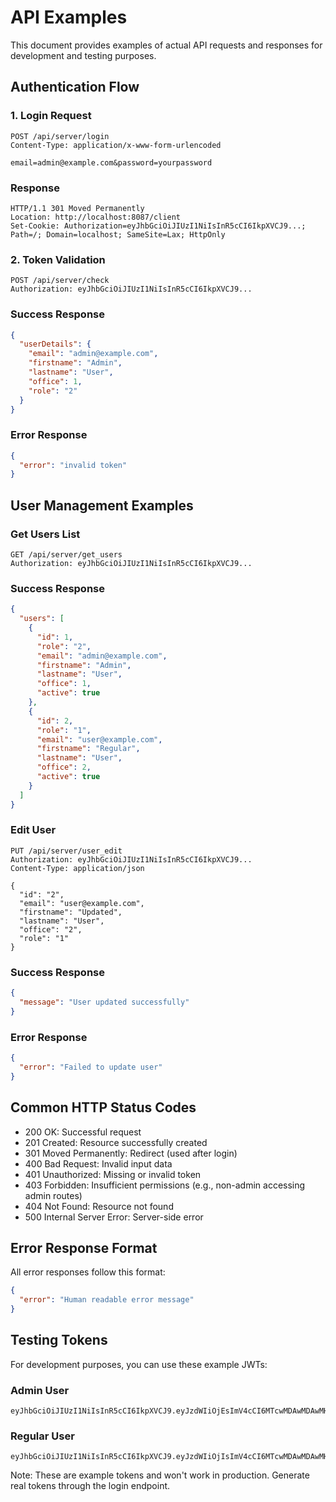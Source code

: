 # API Examples

This document provides examples of actual API requests and responses for development and testing purposes.

## Authentication Flow

### 1. Login Request
```http
POST /api/server/login
Content-Type: application/x-www-form-urlencoded

email=admin@example.com&password=yourpassword
```

### Response
```http
HTTP/1.1 301 Moved Permanently
Location: http://localhost:8087/client
Set-Cookie: Authorization=eyJhbGciOiJIUzI1NiIsInR5cCI6IkpXVCJ9...; Path=/; Domain=localhost; SameSite=Lax; HttpOnly
```

### 2. Token Validation
```http
POST /api/server/check
Authorization: eyJhbGciOiJIUzI1NiIsInR5cCI6IkpXVCJ9...
```

### Success Response
```json
{
  "userDetails": {
    "email": "admin@example.com",
    "firstname": "Admin",
    "lastname": "User",
    "office": 1,
    "role": "2"
  }
}
```

### Error Response
```json
{
  "error": "invalid token"
}
```

## User Management Examples

### Get Users List
```http
GET /api/server/get_users
Authorization: eyJhbGciOiJIUzI1NiIsInR5cCI6IkpXVCJ9...
```

### Success Response
```json
{
  "users": [
    {
      "id": 1,
      "role": "2",
      "email": "admin@example.com",
      "firstname": "Admin",
      "lastname": "User",
      "office": 1,
      "active": true
    },
    {
      "id": 2,
      "role": "1",
      "email": "user@example.com",
      "firstname": "Regular",
      "lastname": "User",
      "office": 2,
      "active": true
    }
  ]
}
```

### Edit User
```http
PUT /api/server/user_edit
Authorization: eyJhbGciOiJIUzI1NiIsInR5cCI6IkpXVCJ9...
Content-Type: application/json

{
  "id": "2",
  "email": "user@example.com",
  "firstname": "Updated",
  "lastname": "User",
  "office": "2",
  "role": "1"
}
```

### Success Response
```json
{
  "message": "User updated successfully"
}
```

### Error Response
```json
{
  "error": "Failed to update user"
}
```

## Common HTTP Status Codes

- 200 OK: Successful request
- 201 Created: Resource successfully created
- 301 Moved Permanently: Redirect (used after login)
- 400 Bad Request: Invalid input data
- 401 Unauthorized: Missing or invalid token
- 403 Forbidden: Insufficient permissions (e.g., non-admin accessing admin routes)
- 404 Not Found: Resource not found
- 500 Internal Server Error: Server-side error

## Error Response Format
All error responses follow this format:
```json
{
  "error": "Human readable error message"
}
```

## Testing Tokens

For development purposes, you can use these example JWTs:

### Admin User
```
eyJhbGciOiJIUzI1NiIsInR5cCI6IkpXVCJ9.eyJzdWIiOjEsImV4cCI6MTcwMDAwMDAwMH0.signature
```

### Regular User
```
eyJhbGciOiJIUzI1NiIsInR5cCI6IkpXVCJ9.eyJzdWIiOjIsImV4cCI6MTcwMDAwMDAwMH0.signature
```

Note: These are example tokens and won't work in production. Generate real tokens through the login endpoint.